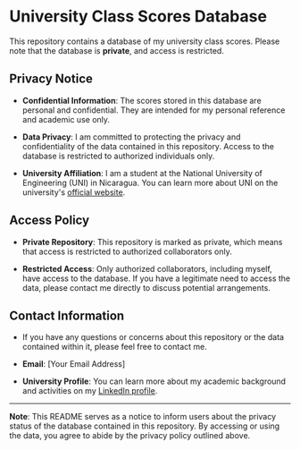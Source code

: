 # University Class Scores Database

This repository contains a database of my university class scores. Please note that the database is **private**, and access is restricted.

## Privacy Notice

- **Confidential Information**: The scores stored in this database are personal and confidential. They are intended for my personal reference and academic use only.

- **Data Privacy**: I am committed to protecting the privacy and confidentiality of the data contained in this repository. Access to the database is restricted to authorized individuals only.

- **University Affiliation**: I am a student at the National University of Engineering (UNI) in Nicaragua. You can learn more about UNI on the university's [official website](https://uni.edu.ni).

## Access Policy

- **Private Repository**: This repository is marked as private, which means that access is restricted to authorized collaborators only.

- **Restricted Access**: Only authorized collaborators, including myself, have access to the database. If you have a legitimate need to access the data, please contact me directly to discuss potential arrangements.

## Contact Information

- If you have any questions or concerns about this repository or the data contained within it, please feel free to contact me.

- **Email**: [Your Email Address]

- **University Profile**: You can learn more about my academic background and activities on my [LinkedIn profile](https://www.linkedin.com/in/elmer-urbina-meneses-290a3b208?utm_source=share&utm_campaign=share_via&utm_content=profile&utm_medium=android_app).

---

**Note**: This README serves as a notice to inform users about the privacy status of the database contained in this repository. By accessing or using the data, you agree to abide by the privacy policy outlined above.

